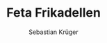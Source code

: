 ---
title: Feta Frikadellen
author: Sebastian Krüger
category: Meat
layout: recipe
ingredients:
    - 500g gemischtes Hackfleisch
    - 1 Ei
    - 1 Brötchen
    - 250g Feta
    - Petersilie
    - Salz
    - Peffer
    - Paprika
instructions:
    - Petersilie und Feta kleinschneiden.
    - Brötchen in Wasser ausdrücken
    - Alle Zutaten in eine große Schüssel geben und mit reichlich Salz, Pfeffer und Paprika würzen.
    - Die Masse sehr gut durchkneten und mehrere faustgroße Kugeln formen.
    - Die Frikadellen auf dem Grill oder in der Pfanne durchbraten, bis sie dunkelgrau sind.
    - Zusammen mit Senf auf einem Brötchen genießen.
image: feta-frikadellen.jpg
---